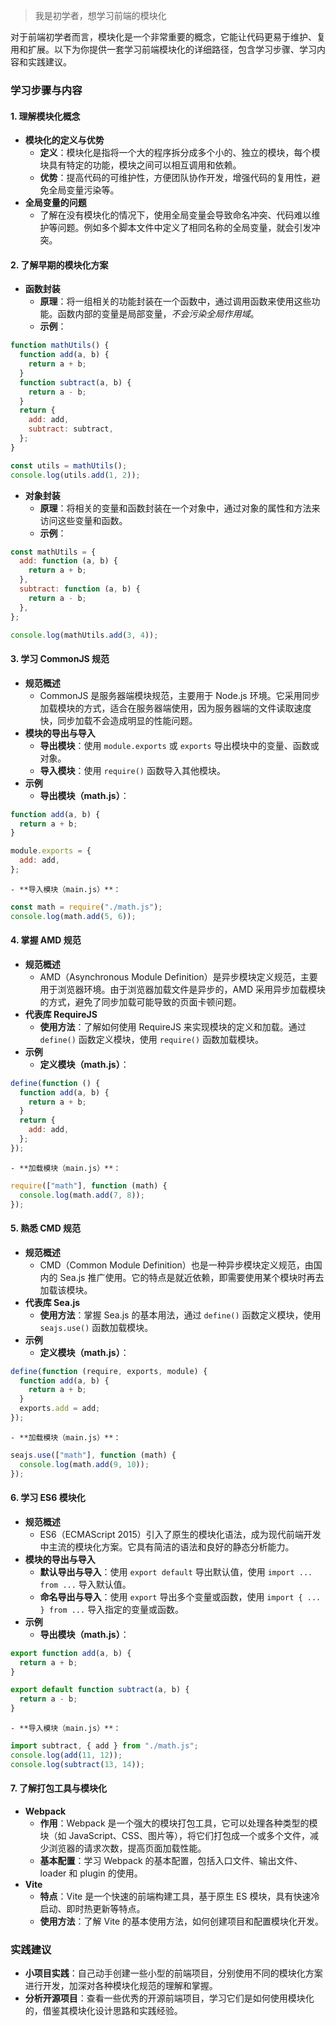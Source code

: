 > 我是初学者，想学习前端的模块化

对于前端初学者而言，模块化是一个非常重要的概念，它能让代码更易于维护、复用和扩展。以下为你提供一套学习前端模块化的详细路径，包含学习步骤、学习内容和实践建议。

### 学习步骤与内容

#### 1. 理解模块化概念

- **模块化的定义与优势**
  - **定义**：模块化是指将一个大的程序拆分成多个小的、独立的模块，每个模块具有特定的功能，模块之间可以相互调用和依赖。
  - **优势**：提高代码的可维护性，方便团队协作开发，增强代码的复用性，避免全局变量污染等。
- **全局变量的问题**
  - 了解在没有模块化的情况下，使用全局变量会导致命名冲突、代码难以维护等问题。例如多个脚本文件中定义了相同名称的全局变量，就会引发冲突。

#### 2. 了解早期的模块化方案

- **函数封装**
  - **原理**：将一组相关的功能封装在一个函数中，通过调用函数来使用这些功能。函数内部的变量是局部变量，*不会污染全局作用域*。
  - **示例**：

```javascript
function mathUtils() {
  function add(a, b) {
    return a + b;
  }
  function subtract(a, b) {
    return a - b;
  }
  return {
    add: add,
    subtract: subtract,
  };
}

const utils = mathUtils();
console.log(utils.add(1, 2));
```

- **对象封装**
  - **原理**：将相关的变量和函数封装在一个对象中，通过对象的属性和方法来访问这些变量和函数。
  - **示例**：

```javascript
const mathUtils = {
  add: function (a, b) {
    return a + b;
  },
  subtract: function (a, b) {
    return a - b;
  },
};

console.log(mathUtils.add(3, 4));
```

#### 3. 学习 CommonJS 规范

- **规范概述**
  - CommonJS 是服务器端模块规范，主要用于 Node.js 环境。它采用同步加载模块的方式，适合在服务器端使用，因为服务器端的文件读取速度快，同步加载不会造成明显的性能问题。
- **模块的导出与导入**
  - **导出模块**：使用 `module.exports` 或 `exports` 导出模块中的变量、函数或对象。
  - **导入模块**：使用 `require()` 函数导入其他模块。
- **示例**
  - **导出模块（math.js）**：

```javascript
function add(a, b) {
  return a + b;
}

module.exports = {
  add: add,
};
```

    - **导入模块（main.js）**：

```javascript
const math = require("./math.js");
console.log(math.add(5, 6));
```

#### 4. 掌握 AMD 规范

- **规范概述**
  - AMD（Asynchronous Module Definition）是异步模块定义规范，主要用于浏览器环境。由于浏览器加载文件是异步的，AMD 采用异步加载模块的方式，避免了同步加载可能导致的页面卡顿问题。
- **代表库 RequireJS**
  - **使用方法**：了解如何使用 RequireJS 来实现模块的定义和加载。通过 `define()` 函数定义模块，使用 `require()` 函数加载模块。
- **示例**
  - **定义模块（math.js）**：

```javascript
define(function () {
  function add(a, b) {
    return a + b;
  }
  return {
    add: add,
  };
});
```

    - **加载模块（main.js）**：

```javascript
require(["math"], function (math) {
  console.log(math.add(7, 8));
});
```

#### 5. 熟悉 CMD 规范

- **规范概述**
  - CMD（Common Module Definition）也是一种异步模块定义规范，由国内的 Sea.js 推广使用。它的特点是就近依赖，即需要使用某个模块时再去加载该模块。
- **代表库 Sea.js**
  - **使用方法**：掌握 Sea.js 的基本用法，通过 `define()` 函数定义模块，使用 `seajs.use()` 函数加载模块。
- **示例**
  - **定义模块（math.js）**：

```javascript
define(function (require, exports, module) {
  function add(a, b) {
    return a + b;
  }
  exports.add = add;
});
```

    - **加载模块（main.js）**：

```javascript
seajs.use(["math"], function (math) {
  console.log(math.add(9, 10));
});
```

#### 6. 学习 ES6 模块化

- **规范概述**
  - ES6（ECMAScript 2015）引入了原生的模块化语法，成为现代前端开发中主流的模块化方案。它具有简洁的语法和良好的静态分析能力。
- **模块的导出与导入**
  - **默认导出与导入**：使用 `export default` 导出默认值，使用 `import ... from ...` 导入默认值。
  - **命名导出与导入**：使用 `export` 导出多个变量或函数，使用 `import { ... } from ...` 导入指定的变量或函数。
- **示例**
  - **导出模块（math.js）**：

```javascript
export function add(a, b) {
  return a + b;
}

export default function subtract(a, b) {
  return a - b;
}
```

    - **导入模块（main.js）**：

```javascript
import subtract, { add } from "./math.js";
console.log(add(11, 12));
console.log(subtract(13, 14));
```

#### 7. 了解打包工具与模块化

- **Webpack**
  - **作用**：Webpack 是一个强大的模块打包工具，它可以处理各种类型的模块（如 JavaScript、CSS、图片等），将它们打包成一个或多个文件，减少浏览器的请求次数，提高页面加载性能。
  - **基本配置**：学习 Webpack 的基本配置，包括入口文件、输出文件、loader 和 plugin 的使用。
- **Vite**
  - **特点**：Vite 是一个快速的前端构建工具，基于原生 ES 模块，具有快速冷启动、即时热更新等特点。
  - **使用方法**：了解 Vite 的基本使用方法，如何创建项目和配置模块化开发。

### 实践建议

- **小项目实践**：自己动手创建一些小型的前端项目，分别使用不同的模块化方案进行开发，加深对各种模块化规范的理解和掌握。
- **分析开源项目**：查看一些优秀的开源前端项目，学习它们是如何使用模块化的，借鉴其模块化设计思路和实践经验。
